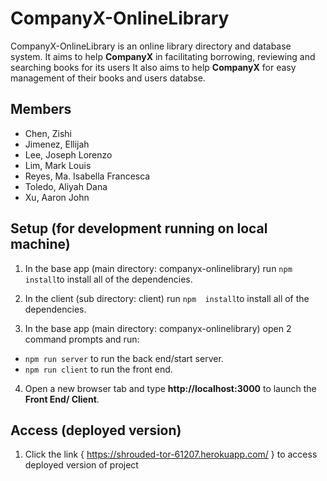 # CompanyX-OnlineLibrary
CompanyX-OnlineLibrary is an online library directory and database system. It aims to help **CompanyX** in facilitating borrowing, reviewing and searching books for its users It also aims to help **CompanyX** for easy management of their books and users databse.

## Members
* Chen, Zishi
* Jimenez, Ellijah
* Lee, Joseph Lorenzo
* Lim, Mark Louis
* Reyes, Ma. Isabella Francesca
* Toledo, Aliyah Dana
* Xu, Aaron John

## Setup (for development running on local machine)

1. In the base app (main directory: companyx-onlinelibrary) run ```npm  install```to install all of the dependencies.

2. In the client (sub directory: client)  run ```npm  install```to install all of the dependencies.

3. In the base app (main directory: companyx-onlinelibrary) open 2 command prompts and run:
  * ```npm run server``` to run the back end/start server.
  * ```npm run client``` to run the front end.

4. Open a new browser tab and type **http://localhost:3000** to launch the **Front End/ Client**.

## Access (deployed version)

1. Click the link { https://shrouded-tor-61207.herokuapp.com/ } to access deployed version of project
